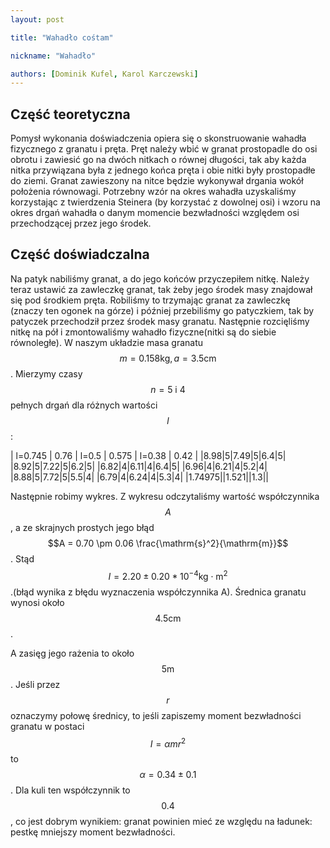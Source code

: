 ```yaml
---
layout: post

title: "Wahadło cośtam"

nickname: "Wahadło"

authors: [Dominik Kufel, Karol Karczewski]
---
```


## Część teoretyczna

Pomysł wykonania doświadczenia opiera się o skonstruowanie wahadła fizycznego z granatu i pręta. Pręt należy wbić w granat prostopadle do osi obrotu i zawiesić go na dwóch nitkach o równej długości, tak aby każda nitka przywiązana była z jednego końca pręta i obie nitki były prostopadłe do ziemi. Granat zawieszony na nitce będzie wykonywał drgania wokół położenia równowagi. Potrzebny wzór na okres wahadła uzyskaliśmy korzystając z twierdzenia Steinera (by korzystać z dowolnej osi) i wzoru na okres drgań wahadła o danym momencie bezwładności względem osi przechodzącej przez jego środek.

## Część doświadczalna

Na patyk nabiliśmy granat, a do jego końców przyczepiłem nitkę. Należy teraz ustawić za zawleczkę granat, tak żeby jego środek masy znajdował się pod środkiem pręta. Robiliśmy to trzymając granat za zawleczkę (znaczy ten ogonek na górze) i później przebiliśmy go patyczkiem, tak by patyczek przechodził przez środek masy granatu. Następnie rozcięliśmy nitkę na pół i zmontowaliśmy wahadło fizyczne(nitki są do siebie równoległe). W naszym układzie masa granatu $$m=0.158\mathrm{kg}, a = 3.5 \mathrm{cm}$$. Mierzymy czasy $$n=5 \text{ i } 4$$ pełnych drgań dla różnych wartości $$l$$:

| l=0.745 | 0.76 | l=0.5 | 0.575 | l=0.38 | 0.42 |
|8.98|5|7.49|5|6.4|5|
|8.92|5|7.22|5|6.2|5|
|6.82|4|6.11|4|6.4|5|
|6.96|4|6.21|4|5.2|4|
|8.88|5|7.72|5|5.5|4|
|6.79|4|6.24|4|5.3|4|
|1.74975||1.521||1.3||

Następnie robimy wykres. Z wykresu odczytaliśmy wartość współczynnika $$A$$, a ze skrajnych prostych jego błąd $$A = 0.70 \pm 0.06 \frac{\mathrm{s}^2}{\mathrm{m}}$$ . Stąd $$I = 2.20\pm0.20 * 10^{-4} \mathrm{kg}⋅\mathrm{m^2}$$ .(błąd wynika z błędu wyznaczenia współczynnika A). Średnica granatu wynosi około $$4.5 \mathrm{cm}$$.

A zasięg jego rażenia to około $$5\mathrm{m}$$. Jeśli przez $$r$$ oznaczymy połowę średnicy, to jeśli zapiszemy moment bezwładności granatu w postaci  $$I = \alpha m r^2$$   to $$\alpha = 0.34 \pm 0.1$$  . Dla kuli ten współczynnik to $$0.4$$, co jest dobrym wynikiem: granat powinien mieć ze względu na ładunek: pestkę mniejszy moment bezwładności.
